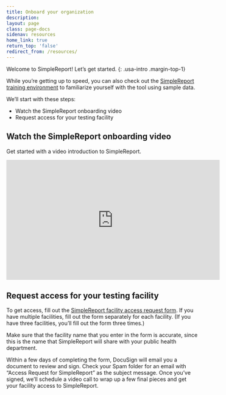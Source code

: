 ```yaml
---
title: Onboard your organization
description:
layout: page
class: page-docs
sidenav: resources
home_link: true
return_top: 'false'
redirect_from: /resources/
---
```


Welcome to SimpleReport! Let’s get started.
{: .usa-intro .margin-top-1}

<div class="usa-alert usa-alert--info">
  <div class="usa-alert__body">
    <p class="usa-alert__text">While you’re getting up to speed, you can also check out the <a href="https://training.simplereport.gov/app">SimpleReport training environment</a> to familiarize yourself with the tool using sample data.</p>
  </div>
</div>

We’ll start with these steps:
- Watch the SimpleReport onboarding video
- Request access for your testing facility

## Watch the SimpleReport onboarding video
Get started with a video introduction to SimpleReport.

<div class="usa-embed-container">
  <iframe title="PRIME SimpleReport Introduction & Onboarding Guide" width="560" height="315" src="https://www.youtube.com/embed/3YsfDprX2aw" frameborder="0" allow="accelerometer; autoplay; clipboard-write; encrypted-media; gyroscope; picture-in-picture" allowfullscreen></iframe>
</div>

## Request access for your testing facility
To get access, fill out the [SimpleReport facility access request form](https://airtable.com/shrP44AsyW1CYy05V). If you have multiple facilities, fill out the form separately for each facility. (If you have three facilities, you’ll fill out the form three times.)

Make sure that the facility name that you enter in the form is accurate, since this is the name that SimpleReport will share with your public health department.

Within a few days of completing the form, DocuSign will email you a document to review and sign. Check your Spam folder for an email with “Access Request for SimpleReport” as the subject message. Once you’ve signed, we’ll schedule a video call to wrap up a few final pieces and get your facility access to SimpleReport.
